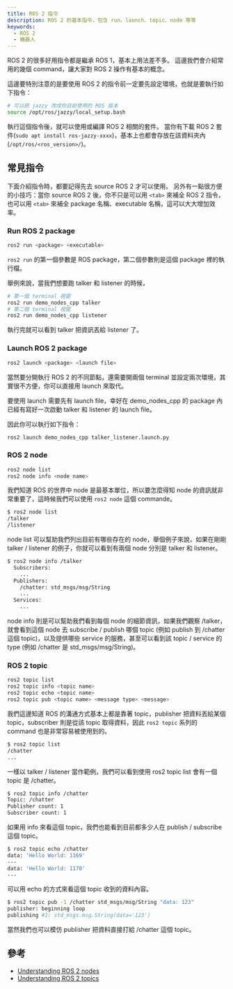 ```yaml
---
title: ROS 2 指令
description: ROS 2 的基本指令，包含 run、launch、topic、node 等等
keywords:
  - ROS 2
  - 機器人
---
```


ROS 2 的很多好用指令都是繼承 ROS 1，基本上用法差不多。
這邊我們會介紹常用的幾個 command，讓大家對 ROS 2 操作有基本的概念。

這邊要特別注意的是要使用 ROS 2 的指令前一定要先設定環境，也就是要執行如下指令：

```bash
# 可以把 jazzy 改成你目前使用的 ROS 版本
source /opt/ros/jazzy/local_setup.bash
```

執行這個指令後，就可以使用或編譯 ROS 2 相關的套件。
當你有下載 ROS 2 套件(`sudo apt install ros-jazzy-xxxx`)，基本上也都會存放在該資料夾內 (`/opt/ros/<ros_version>/`)。

## 常見指令

下面介紹指令時，都要記得先去 source ROS 2 才可以使用。
另外有一點很方便的小技巧：當你 source ROS 2 後，你不只是可以用 `<tab>` 來補全 ROS 2 指令，也可以用 `<tab>` 來補全 package 名稱、executable 名稱，這可以大大增加效率。

### Run ROS 2 package

```bash
ros2 run <package> <executable>
```

`ros2 run` 的第一個參數是 ROS package，第二個參數則是這個 package 裡的執行檔。

舉例來說，當我們想要跑 talker 和 listener 的時候，

```bash
# 第一個 terminal 視窗
ros2 run demo_nodes_cpp talker
# 第二個 terminal 視窗
ros2 run demo_nodes_cpp listener
```

執行完就可以看到 talker 把資訊丟給 listener 了。

### Launch ROS 2 package

```bash
ros2 launch <package> <launch file>
```

當然要分開執行 ROS 2 的不同節點，還需要開兩個 terminal 並設定兩次環境，其實很不方便，你可以直接用 launch 來取代。

要使用 launch 需要先有 launch file，幸好在 demo_nodes_cpp 的 package 內已經有寫好一次啟動 talker 和 listener 的 launch file。

因此你可以執行如下指令：

```bash
ros2 launch demo_nodes_cpp talker_listener.launch.py
```

### ROS 2 node

```bash
ros2 node list
ros2 node info <node name>
```

我們知道 ROS 的世界中 node 是最基本單位，所以要怎麼得知 node 的資訊就非常重要了，這時候我們可以使用 `ros2 node` 這個 commande。

```bash
$ ros2 node list
/talker
/listener
```

node list 可以幫助我們列出目前有哪些存在的 node，舉個例子來說，如果在剛剛 talker / listener 的例子，你就可以看到有兩個 node 分別是 talker 和 listener。

```bash
$ ros2 node info /talker
  Subscribers:
    ...
  Publishers:
    /chatter: std_msgs/msg/String
    ...
  Services:
    ...
```

node info 則是可以幫助我們看到每個 node 的細節資訊，如果我們觀察 /talker，就會看到這個 node 去 subscribe / publish 哪個 topic (例如 publish 到 /chatter 這個 topic)，以及提供哪些 service 的服務，甚至可以看到該 topic / service 的 type (例如 /chatter 是 std_msgs/msg/String)。

### ROS 2 topic

```bash
ros2 topic list
ros2 topic info <topic name>
ros2 topic echo <topic name>
ros2 topic pub <topic name> <message type> <message>
```

我們這邊知道 ROS 的溝通方式基本上都是靠著 topic，publisher 把資料丟給某個 topic，subscriber 則是從該 topic 取得資料，因此 `ros2 topic` 系列的 command 也是非常容易被使用到的。

```bash
$ ros2 topic list
/chatter
...
```

一樣以 talker / listener 當作範例，我們可以看到使用 ros2 topic list 會有一個 topic 是 /chatter。

```bash
$ ros2 topic info /chatter
Topic: /chatter
Publisher count: 1
Subscriber count: 1
```

如果用 info 來看這個 topic，我們也能看到目前都多少人在 publish / subscribe 這個 topic。

```bash
$ ros2 topic echo /chatter
data: 'Hello World: 1169'
---
data: 'Hello World: 1170'
---
```

可以用 echo 的方式來看這個 topic 收到的資料內容。

```bash
$ ros2 topic pub -1 /chatter std_msgs/msg/String "data: 123"
publisher: beginning loop
publishing #1: std_msgs.msg.String(data='123') 
```

當然我們也可以模仿 publisher 把資料直接打給 /chatter 這個 topic。

## 參考

* [Understanding ROS 2 nodes](https://docs.ros.org/en/rolling/Tutorials/Beginner-CLI-Tools/Understanding-ROS2-Nodes/Understanding-ROS2-Nodes.html)
* [Understanding ROS 2 topics](https://docs.ros.org/en/rolling/Tutorials/Beginner-CLI-Tools/Understanding-ROS2-Topics/Understanding-ROS2-Topics.html)
